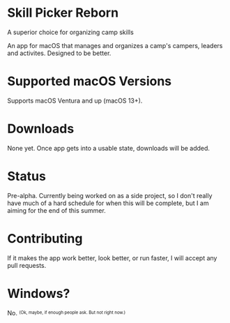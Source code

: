 # Skill Picker Reborn
A superior choice for organizing camp skills

An app for macOS that manages and organizes a camp's campers, leaders and activites. Designed to be better.

# Supported macOS Versions
Supports macOS Ventura and up (macOS 13+).

# Downloads
None yet. Once app gets into a usable state, downloads will be added.

# Status
Pre-alpha. Currently being worked on as a side project, so I don't really have much of a hard schedule for when this will be complete, but I am aiming for the end of this summer.

# Contributing
If it makes the app work better, look better, or run faster, I will accept any pull requests.

# Windows?
No. <sup><sub>(Ok, maybe, if enough people ask. But not right now.)</sub></sup>
